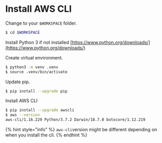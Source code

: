 # Install AWS CLI

Change to your `$WORKSPACE` folder.

```bash
$ cd $WORKSPACE
```

Install Python 3 if not installed [https://www.python.org/downloads/](https://www.python.org/downloads/)

Create virtual environment.

```bash
$ python3 -m venv .venv
$ source .venv/bin/activate
```

Update pip.

```bash
$ pip install --upgrade pip
```

Install AWS CLI

```bash
$ pip install --upgrade awscli
$ aws --version
aws-cli/1.16.229 Python/3.7.2 Darwin/18.7.0 botocore/1.12.219
```

{% hint style="info" %}
`aws-cli`version might be different depending on when you install the cli.
{% endhint %}

